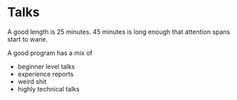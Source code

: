 # Talks

A good length is 25 minutes.
45 minutes is long enough that attention spans start to wane.

A good program has a mix of
- beginner level talks
- experience reports
- weird shit
- highly technical talks
